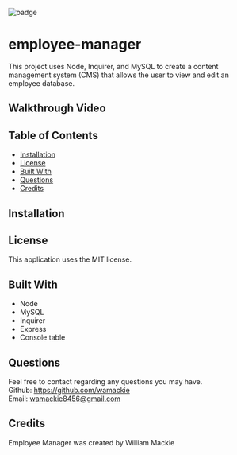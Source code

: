 ![badge](https://img.shields.io/badge/license-MIT-yellowgreen)
# employee-manager
This project uses Node, Inquirer, and MySQL to create a content management system (CMS) that allows the user to view and edit an employee database.

## Walkthrough Video


## Table of Contents
* [Installation](#installation)
* [License](#license)
* [Built With](#built-with)
* [Questions](#questions)
* [Credits](#credits)

## Installation

## License
This application uses the MIT license.

## Built With
* Node
* MySQL
* Inquirer
* Express
* Console.table

## Questions
Feel free to contact regarding any questions you may have.<br>
Github: https://github.com/wamackie<br>
Email: wamackie8456@gmail.com

## Credits
Employee Manager was created by William Mackie
